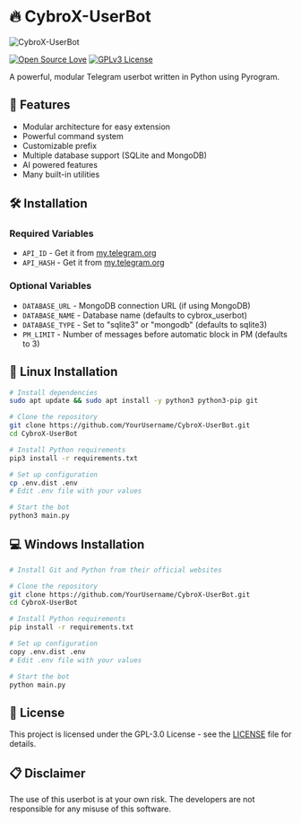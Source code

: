 # 🔥 CybroX-UserBot

![CybroX-UserBot](https://via.placeholder.com/800x400?text=CybroX-UserBot)

[![Open Source Love](https://badges.frapsoft.com/os/v2/open-source.png?v=103)](https://github.com/YourUsername/CybroX-UserBot)
[![GPLv3 License](https://img.shields.io/badge/License-GPL%20v3-yellow.svg)](https://opensource.org/licenses/)

A powerful, modular Telegram userbot written in Python using Pyrogram.

## 🚀 Features

- Modular architecture for easy extension
- Powerful command system
- Customizable prefix
- Multiple database support (SQLite and MongoDB)
- AI powered features
- Many built-in utilities

## 🛠️ Installation

### Required Variables
 
- `API_ID` - Get it from [my.telegram.org](https://my.telegram.org/)
- `API_HASH` - Get it from [my.telegram.org](https://my.telegram.org/)

### Optional Variables
 
- `DATABASE_URL` - MongoDB connection URL (if using MongoDB)
- `DATABASE_NAME` - Database name (defaults to cybrox_userbot)
- `DATABASE_TYPE` - Set to "sqlite3" or "mongodb" (defaults to sqlite3)
- `PM_LIMIT` - Number of messages before automatic block in PM (defaults to 3)

## 🐧 Linux Installation

```bash
# Install dependencies
sudo apt update && sudo apt install -y python3 python3-pip git

# Clone the repository
git clone https://github.com/YourUsername/CybroX-UserBot.git
cd CybroX-UserBot

# Install Python requirements
pip3 install -r requirements.txt

# Set up configuration
cp .env.dist .env
# Edit .env file with your values

# Start the bot
python3 main.py
```

## 💻 Windows Installation

```bash
# Install Git and Python from their official websites

# Clone the repository
git clone https://github.com/YourUsername/CybroX-UserBot.git
cd CybroX-UserBot

# Install Python requirements
pip install -r requirements.txt

# Set up configuration
copy .env.dist .env
# Edit .env file with your values

# Start the bot
python main.py
```

## 📜 License

This project is licensed under the GPL-3.0 License - see the [LICENSE](LICENSE) file for details.

## 📋 Disclaimer

The use of this userbot is at your own risk. The developers are not responsible for any misuse of this software.